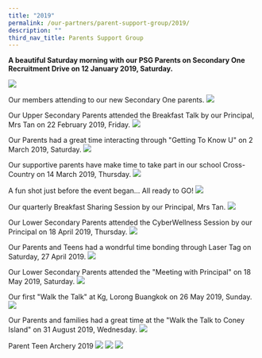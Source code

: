 ```yaml
---
title: "2019"
permalink: /our-partners/parent-support-group/2019/
description: ""
third_nav_title: Parents Support Group
---
```

**A beautiful Saturday morning with our PSG Parents on Secondary One Recruitment Drive on 12 January 2019, Saturday.**

![](/images/SecOne%20Recruitment%20Drive.jpeg)

Our members attending to our new Secondary One parents.
![](/images/Sec%20One%20Parents.jpeg)

Our Upper Secondary Parents attended the Breakfast Talk by our Principal, Mrs Tan on 22 February 2019, Friday.
![](/images/PSG11.jpeg)

Our Parents had a great time interacting through "Getting To Know U" on 2 March 2019, Saturday.
![](/images/PSGM1.jpeg)

Our supportive parents have make time to take part in our school Cross-Country on 14 March 2019, Thursday.
![](/images/PSG1%20(1).jpeg)

A fun shot just before the event began... All ready to GO!
![](/images/PSG2%20(1).jpeg)

Our quarterly Breakfast Sharing Session by our Principal,  Mrs Tan.
![](/images/Breakfast%20Sharing.jpeg)

Our Lower Secondary Parents attended the CyberWellness Session by our Principal on 18 April 2019, Thursday.
![](/images/Cyberwellness%20Session.jpeg)

Our Parents and Teens had a wondrful time bonding through Laser Tag on Saturday, 27 April 2019.
![](/images/ParentsAndTeens.jpeg)

Our Lower Secondary Parents attended the "Meeting with Principal" on 18 May 2019, Saturday.
![](/images/MeetPrincipal.jpeg)

Our first "Walk the Talk" at Kg,  Lorong Buangkok on 26 May 2019, Sunday.
![](/images/WalkTheTalk.jpeg)

Our Parents and families had a great time at the "Walk the Talk to Coney Island" on 31 August 2019, Wednesday.
![](/images/ConeyIsland.jpeg)

Parent Teen Archery 2019
![](/images/Pic1.jpeg)
![](/images/Pic2.jpeg)
![](/images/Pic3.jpeg)